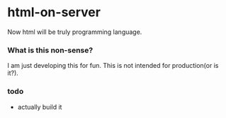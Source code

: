 # html-on-server
Now html will be truly programming language.

### What is this non-sense?
I am just developing this for fun. This is not intended for production(or is it?). 

### todo 
- actually build it
